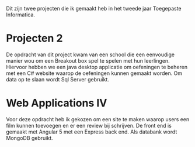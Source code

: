 

Dit zijn twee projecten die ik gemaakt heb in het tweede jaar Toegepaste Informatica. 

# Projecten 2
De opdracht van dit project kwam van een school die een eenvoudige manier wou om een Breakout box spel te spelen met hun leerlingen.
Hiervoor hebben we een java desktop applicatie om oefeningen te beheren met een C# website waarop de oefeningen kunnen gemaakt worden. 
Om data op te slaan wordt Sql Server gebruikt.

# Web Applications IV
Voor deze opdracht heb ik gekozen om een site te maken waarop users een film kunnen toevoegen en er een review bij schrijven. 
De front end is gemaakt met Angular 5 met een Express back end. Als databank wordt MongoDB gebruikt.
